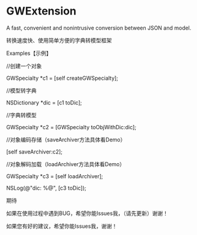# GWExtension

A fast, convenient and nonintrusive conversion between JSON and model. 

转换速度快、使用简单方便的字典转模型框架

Examples【示例】

//创建一个对象

GWSpecialty *c1 = [self createGWSpecialty];

//模型转字典

NSDictionary *dic = [c1 toDic]; 
  
//字典转模型

GWSpecialty *c2 = [GWSpecialty toObjWithDic:dic]; 
  
//对象编码存储（saveArchiver方法具体看Demo）

[self saveArchiver:c2]; 
  
//对象解码加载（loadArchiver方法具体看Demo）

GWSpecialty *c3 = [self loadArchiver]; 
  
NSLog(@"dic: %@", [c3 toDic]);

期待

如果在使用过程中遇到BUG，希望你能Issues我，（请先更新）谢谢！

如果您有好的建议，希望你能Issues我，谢谢！
